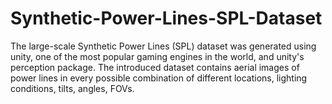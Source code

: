 # Synthetic-Power-Lines-SPL-Dataset
The large-scale Synthetic Power Lines (SPL) dataset was generated using unity, one of the most popular gaming engines in the world, and unity's perception package. The introduced dataset contains aerial images of power lines in every possible combination of different locations, lighting conditions, tilts, angles, FOVs.
